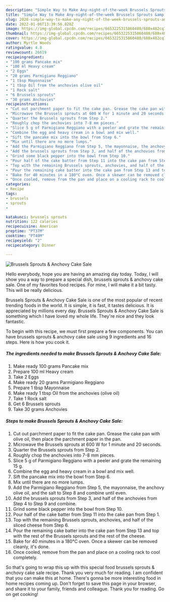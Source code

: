 ```yaml
---
description: "Simple Way to Make Any-night-of-the-week Brussels Sprouts &amp;amp; Anchovy Cake Sale"
title: "Simple Way to Make Any-night-of-the-week Brussels Sprouts &amp;amp; Anchovy Cake Sale"
slug: 2028-simple-way-to-make-any-night-of-the-week-brussels-sprouts-and-amp-anchovy-cake-sale
date: 2022-01-06T13:39:56.828Z
image: https://img-global.cpcdn.com/recipes/6653225315860480/680x482cq70/brussels-sprouts-anchovy-cake-sale-recipe-main-photo.jpg
thumbnail: https://img-global.cpcdn.com/recipes/6653225315860480/680x482cq70/brussels-sprouts-anchovy-cake-sale-recipe-main-photo.jpg
cover: https://img-global.cpcdn.com/recipes/6653225315860480/680x482cq70/brussels-sprouts-anchovy-cake-sale-recipe-main-photo.jpg
author: Myrtle Woods
ratingvalue: 4.8
reviewcount: 26619
recipeingredient:
- "100 grams Pancake mix"
- "100 ml Heavy cream"
- "2 Eggs"
- "20 grams Parmigiano Reggiano"
- "1 tbsp Mayonnaise"
- "1 tbsp Oil from the anchovies olive oil"
- "1 Rock salt"
- "6 Brussels sprouts"
- "30 grams Anchovies"
recipeinstructions:
- "Cut out parchment paper to fit the cake pan. Grease the cake pan with olive oil, then place the parchment paper in the pan."
- "Microwave the Brussels sprouts at 600 W for 1 minute and 20 seconds."
- "Quarter the Brussels sprouts from Step 2."
- "Roughly chop the anchovies into 7-8 mm pieces."
- "Slice 5 g of Parmigiano Reggiano with a peeler and grate the remaining 15 g."
- "Combine the egg and heavy cream in a bowl and mix well."
- "Sift the pancake mix into the bowl from Step 6."
- "Mix until there are no more lumps."
- "Add the Parmigiano Reggiano from Step 5, the mayonnaise, the anchovy olive oil, and the salt to Step 8 and combine until even."
- "Add the brussels sprouts from Step 3, and half of the anchovies from Step 4 to Step 9 and combine."
- "Grind some black pepper into the bowl from Step 10."
- "Pour half of the cake batter from Step 11 into the cake pan from Step 1."
- "Top with the remaining Brussels sprouts, anchovies, and half of the sliced cheese from Step 6."
- "Pour the remaining cake batter into the cake pan from Step 13 and top with the rest of the Brussels sprouts and the rest of the cheese."
- "Bake for 40 minutes in a 180°C oven. Once a skewer can be removed cleanly, it&#39;s done."
- "Once cooled, remove from the pan and place on a cooling rack to cool completely."
categories:
- Recipe
tags:
- brussels
- sprouts
- 

katakunci: brussels sprouts  
nutrition: 122 calories
recipecuisine: American
preptime: "PT37M"
cooktime: "PT40M"
recipeyield: "2"
recipecategory: Dinner

---
```



![Brussels Sprouts &amp; Anchovy Cake Sale](https://img-global.cpcdn.com/recipes/6653225315860480/680x482cq70/brussels-sprouts-anchovy-cake-sale-recipe-main-photo.jpg)

Hello everybody, hope you are having an amazing day today. Today, I will show you a way to prepare a special dish, brussels sprouts &amp; anchovy cake sale. One of my favorites food recipes. For mine, I will make it a bit tasty. This will be really delicious.



Brussels Sprouts &amp; Anchovy Cake Sale is one of the most popular of recent trending foods in the world. It is simple, it is fast, it tastes delicious. It is appreciated by millions every day. Brussels Sprouts &amp; Anchovy Cake Sale is something which I have loved my whole life. They're nice and they look fantastic.


To begin with this recipe, we must first prepare a few components. You can have brussels sprouts &amp; anchovy cake sale using 9 ingredients and 16 steps. Here is how you cook it.

<!--inarticleads1-->

##### The ingredients needed to make Brussels Sprouts &amp; Anchovy Cake Sale:

1. Make ready 100 grams Pancake mix
1. Prepare 100 ml Heavy cream
1. Take 2 Eggs
1. Make ready 20 grams Parmigiano Reggiano
1. Prepare 1 tbsp Mayonnaise
1. Make ready 1 tbsp Oil from the anchovies (olive oil)
1. Take 1 Rock salt
1. Get 6 Brussels sprouts
1. Take 30 grams Anchovies




<!--inarticleads2-->

##### Steps to make Brussels Sprouts &amp; Anchovy Cake Sale:

1. Cut out parchment paper to fit the cake pan. Grease the cake pan with olive oil, then place the parchment paper in the pan.
1. Microwave the Brussels sprouts at 600 W for 1 minute and 20 seconds.
1. Quarter the Brussels sprouts from Step 2.
1. Roughly chop the anchovies into 7-8 mm pieces.
1. Slice 5 g of Parmigiano Reggiano with a peeler and grate the remaining 15 g.
1. Combine the egg and heavy cream in a bowl and mix well.
1. Sift the pancake mix into the bowl from Step 6.
1. Mix until there are no more lumps.
1. Add the Parmigiano Reggiano from Step 5, the mayonnaise, the anchovy olive oil, and the salt to Step 8 and combine until even.
1. Add the brussels sprouts from Step 3, and half of the anchovies from Step 4 to Step 9 and combine.
1. Grind some black pepper into the bowl from Step 10.
1. Pour half of the cake batter from Step 11 into the cake pan from Step 1.
1. Top with the remaining Brussels sprouts, anchovies, and half of the sliced cheese from Step 6.
1. Pour the remaining cake batter into the cake pan from Step 13 and top with the rest of the Brussels sprouts and the rest of the cheese.
1. Bake for 40 minutes in a 180°C oven. Once a skewer can be removed cleanly, it&#39;s done.
1. Once cooled, remove from the pan and place on a cooling rack to cool completely.




So that's going to wrap this up with this special food brussels sprouts &amp; anchovy cake sale recipe. Thank you very much for reading. I am confident that you can make this at home. There's gonna be more interesting food in home recipes coming up. Don't forget to save this page in your browser, and share it to your family, friends and colleague. Thank you for reading. Go on get cooking!
